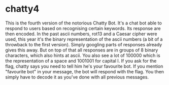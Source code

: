 # chatty4

This is the fourth version of the notorious Chatty Bot. It's a chat bot able to respond to users based on recognising certain keywords. Its response are then encoded. In the past ascii numbers, rot13 and a Caesar cipher were used, this year it's the binary representation of the ascii numbers (a bit of a throwback to the first version). Simply googling parts of responses already gives this away. But on top of that all responses are in groups of 8 binary characters, which also hints at ascii. You also see a lot of 100000 which is the representation of a space and 1001001 for capital I. If you ask for the flag, chatty says you need to tell him he's your favourite bot. If you mention "favourite bot" in your message, the bot will respond with the flag. You then simply have to decode it as you've done with all previous messages.
